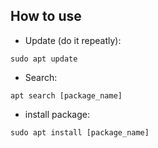 ## How to use
- Update (do it repeatly): 
```
sudo apt update
```
- Search: 
```
apt search [package_name]
```
- install package:
```
sudo apt install [package_name]
```
